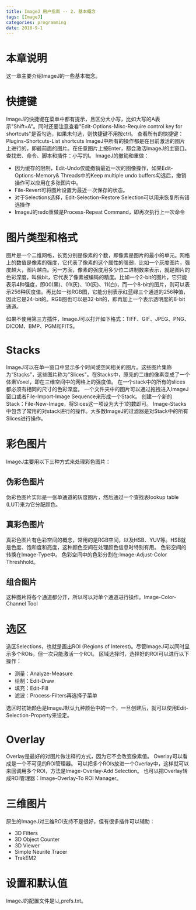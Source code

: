 ```yaml
---
title: ImageJ 用户指南 -- 2. 基本概念
tags: [ImageJ]
categories: programming
date: 2018-9-1
---
```


# 本章说明
这一章主要介绍ImageJ的一些基本概念。

# 快捷键
ImageJ的快捷键在菜单中都有提示，且区分大小写，比如大写的A表示"Shift+A"。同时还要注意查看"Edit-Options-Misc-Require control key for shortcuts"是否勾选，如果未勾选，则快捷键不用按ctrl。
查看所有的快捷键：Plugins-Shortcuts-List shortcuts
ImageJ中所有的操作都是在目前激活的图片上进行的，即最前面的图片。在任意图片上按Enter，都会激活ImageJ的主窗口。
查找宏、命令、脚本和插件：小写的l。
ImageJ的撤销和重做：
- 因为缓存的限制，Edit-Undo仅能撤销最近一次的图像操作，如果Edit-Options-Memory& Threads中的Keep multiple undo buffers勾选后，撤销操作可以应用在多张图片中。
- File-Revert可将图片设置为最近一次保存的状态。
- 对于Selections选择，Edit-Selection-Restore Selection可以用来恢复所有错选操作
- ImageJ的redo重做是Process-Repeat Command，即再次执行上一次命令

# 图片类型和格式
图片是一个二维网格，长宽分别是像素的个数，即像素是图片的最小的单元。网格上的数值是像素的强度，它代表了像素的这个属性的强弱，比如一个灰度图片，强度越大，图片越白。另一方面，像素的强度用多少位二进制数来表示，就是图片的色彩深度，叫做bit，它代表了像素被编码的精度。比如一个2-bit的图片，它只能表示4种强度，即00(黑)、01(灰)、10(灰)、11(白)，而一个8-bit的图片，则可以表示256种灰度值。再比如一张RGB图，它能分别表示红蓝绿三个通道的256种值，因此它是24-bit的。RGB图也可以是32-bit的，即再加上一个表示透明度的8-bit通道。

如果不使用第三方插件，ImageJ可以打开如下格式：TIFF、GIF、JPEG、PNG、DICOM、BMP、PGM和FITS。

# Stacks
ImageJ可以在单一窗口中显示多个时间或空间相关的图片。这些图片集称为“Stacks”，这些图片称为"Slices"。在Stacks中，原先的二维的像素变成了一个体素Voxel，即在三维空间中的网格上的强度值。
在一个stack中的所有的slices都必须有相同的尺寸的色彩深度。
一个文件夹中的图片可以通过拖拽进入ImageJ窗口或者File-Import-Image Sequence来形成一个Stack。
创建一个新的Stack：File-New-Image，将Slices这一项设为大于1的数即可。
Image-Stacks中包含了常用的对stack进行的操作。大多数ImageJ的过滤器是对Stack中的所有Slices进行操作。

# 彩色图片
ImageJ主要用以下三种方式来处理彩色图片：
## 伪彩色图片
伪彩色图片实际是一张单通道的灰度图片，然后通过一个查找表lookup table (LUT)来为它分配颜色。
## 真彩色图片
真彩色图片有色彩空间的概念，常用的是RGB空间，以及HSB、YUV等。HSB就是色度、饱和度和亮度，这种颜色空间在处理颜色信息时特别有用。
色彩空间的转换在Image-Type中。
色彩空间中的色彩分割在:Image-Adjust-Color Threshhold。
## 组合图片
这种图片将各个通道都分开，所以可以对单个通道进行操作。Image-Color-Channel Tool

# 选区
选区Selections，也就是画出ROI (Regions of Interest)。尽管ImageJ可以同时显示多个ROIs，但一次只能激活一个ROI。
区域选择时，选择好的ROI可以进行以下操作：
- 测量：Analyze-Measure
- 绘制：Edit-Draw
- 填充：Edit-Fill
- 滤波：Process-Filters再选择子菜单

选区时初始颜色是ImageJ默认九种颜色中的一个，一旦创建后，就可以使用Edit-Selection-Property来设定。

# Overlay
Overlay是最好的对图片做注释的方式，因为它不会改变像素值。
Overlay可以看成是一个不可见的ROI管理器。
可以把多个ROIs放进一个Overlay中，这样就可以来回调用多个ROI，方法是Image-Overlay-Add Selection。
也可以把Overlay转成ROI管理器：Image-Overlay-To ROI Manager。

# 三维图片
原生的ImageJ对三维ROI支持不是很好，但有很多插件可以辅助：
- 3D Filters
- 3D Object Counter
- 3D Viewer
- Simple Neurite Tracer
- TrakEM2

# 设置和默认值
ImageJ的配置文件是IJ\_prefs.txt。

